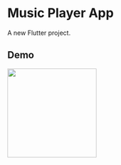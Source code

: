 # Music Player App

A new Flutter project.

## Demo

<img src="https://github.com/IvanLpJc/Flutter-MusicPlayerApp/blob/main/demo.mp4" width=200px> 